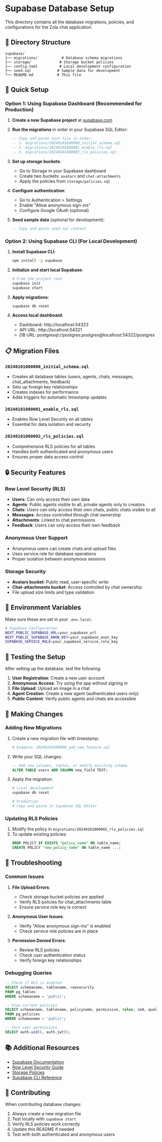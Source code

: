 # Supabase Database Setup

This directory contains all the database migrations, policies, and configurations for the Zola chat application.

## 📁 Directory Structure

```
supabase/
├── migrations/           # Database schema migrations
├── storage/             # Storage bucket policies
├── config.toml          # Local development configuration
├── seed.sql            # Sample data for development
└── README.md           # This file
```

## 🚀 Quick Setup

### Option 1: Using Supabase Dashboard (Recommended for Production)

1. **Create a new Supabase project** at [supabase.com](https://supabase.com)

2. **Run the migrations** in order in your Supabase SQL Editor:
   ```sql
   -- Copy and paste each file in order:
   -- 1. migrations/20240101000000_initial_schema.sql
   -- 2. migrations/20240101000001_enable_rls.sql
   -- 3. migrations/20240101000002_rls_policies.sql
   ```

3. **Set up storage buckets**:
   - Go to Storage in your Supabase dashboard
   - Create two buckets: `avatars` and `chat-attachments`
   - Apply the policies from `storage/policies.sql`

4. **Configure authentication**:
   - Go to Authentication > Settings
   - Enable "Allow anonymous sign-ins"
   - Configure Google OAuth (optional)

5. **Seed sample data** (optional for development):
   ```sql
   -- Copy and paste seed.sql content
   ```

### Option 2: Using Supabase CLI (For Local Development)

1. **Install Supabase CLI**:
   ```bash
   npm install -g supabase
   ```

2. **Initialize and start local Supabase**:
   ```bash
   # From the project root
   supabase init
   supabase start
   ```

3. **Apply migrations**:
   ```bash
   supabase db reset
   ```

4. **Access local dashboard**:
   - Dashboard: http://localhost:54323
   - API URL: http://localhost:54321
   - DB URL: postgresql://postgres:postgres@localhost:54322/postgres

## 📋 Migration Files

### `20240101000000_initial_schema.sql`
- Creates all database tables (users, agents, chats, messages, chat_attachments, feedback)
- Sets up foreign key relationships
- Creates indexes for performance
- Adds triggers for automatic timestamp updates

### `20240101000001_enable_rls.sql`
- Enables Row Level Security on all tables
- Essential for data isolation and security

### `20240101000002_rls_policies.sql`
- Comprehensive RLS policies for all tables
- Handles both authenticated and anonymous users
- Ensures proper data access control

## 🔒 Security Features

### Row Level Security (RLS)
- **Users**: Can only access their own data
- **Agents**: Public agents visible to all, private agents only to creators
- **Chats**: Users can only access their own chats, public chats visible to all
- **Messages**: Access controlled through chat ownership
- **Attachments**: Linked to chat permissions
- **Feedback**: Users can only access their own feedback

### Anonymous User Support
- Anonymous users can create chats and upload files
- Uses service role for database operations
- Proper isolation between anonymous sessions

### Storage Security
- **Avatars bucket**: Public read, user-specific write
- **Chat-attachments bucket**: Access controlled by chat ownership
- File upload size limits and type validation

## 🔧 Environment Variables

Make sure these are set in your `.env.local`:

```bash
# Supabase Configuration
NEXT_PUBLIC_SUPABASE_URL=your_supabase_url
NEXT_PUBLIC_SUPABASE_ANON_KEY=your_supabase_anon_key
SUPABASE_SERVICE_ROLE=your_supabase_service_role_key
```

## 🧪 Testing the Setup

After setting up the database, test the following:

1. **User Registration**: Create a new user account
2. **Anonymous Access**: Try using the app without signing in
3. **File Upload**: Upload an image in a chat
4. **Agent Creation**: Create a new agent (authenticated users only)
5. **Public Content**: Verify public agents and chats are accessible

## 🔄 Making Changes

### Adding New Migrations

1. Create a new migration file with timestamp:
   ```bash
   # Example: 20240102000000_add_new_feature.sql
   ```

2. Write your SQL changes:
   ```sql
   -- Add new columns, tables, or modify existing schema
   ALTER TABLE users ADD COLUMN new_field TEXT;
   ```

3. Apply the migration:
   ```bash
   # Local development
   supabase db reset
   
   # Production
   # Copy and paste in Supabase SQL Editor
   ```

### Updating RLS Policies

1. Modify the policy in `migrations/20240101000002_rls_policies.sql`
2. To update existing policies:
   ```sql
   DROP POLICY IF EXISTS "policy_name" ON table_name;
   CREATE POLICY "new_policy_name" ON table_name ...;
   ```

## 🐛 Troubleshooting

### Common Issues

1. **File Upload Errors**:
   - Check storage bucket policies are applied
   - Verify RLS policies for chat_attachments table
   - Ensure service role key is correct

2. **Anonymous User Issues**:
   - Verify "Allow anonymous sign-ins" is enabled
   - Check service role policies are in place

3. **Permission Denied Errors**:
   - Review RLS policies
   - Check user authentication status
   - Verify foreign key relationships

### Debugging Queries

```sql
-- Check if RLS is enabled
SELECT schemaname, tablename, rowsecurity 
FROM pg_tables 
WHERE schemaname = 'public';

-- View current policies
SELECT schemaname, tablename, policyname, permissive, roles, cmd, qual 
FROM pg_policies 
WHERE schemaname = 'public';

-- Test user permissions
SELECT auth.uid(), auth.jwt();
```

## 📚 Additional Resources

- [Supabase Documentation](https://supabase.com/docs)
- [Row Level Security Guide](https://supabase.com/docs/guides/auth/row-level-security)
- [Storage Policies](https://supabase.com/docs/guides/storage/security/access-control)
- [Supabase CLI Reference](https://supabase.com/docs/reference/cli)

## 🤝 Contributing

When contributing database changes:

1. Always create a new migration file
2. Test locally with `supabase start`
3. Verify RLS policies work correctly
4. Update this README if needed
5. Test with both authenticated and anonymous users 